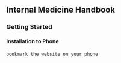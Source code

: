## Internal Medicine Handbook

### Getting Started

#### Installation to Phone

```bash 
bookmark the website on your phone
```
